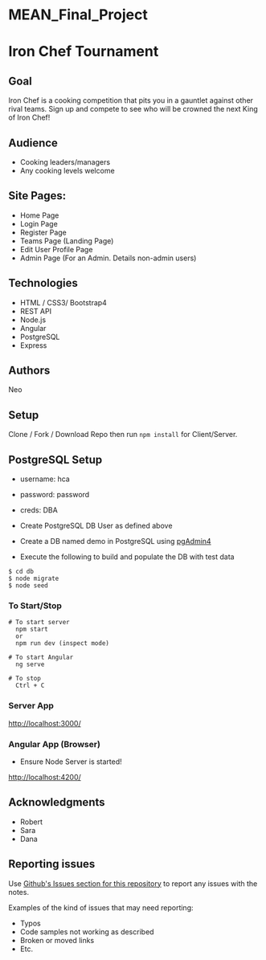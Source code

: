 # MEAN_Final_Project

# Iron Chef Tournament

## Goal
  Iron Chef is a cooking competition that pits you in a gauntlet against other rival teams. Sign up and compete to see who will be crowned the next King of Iron Chef!
  
## Audience
- Cooking leaders/managers
- Any cooking levels welcome

## Site Pages:
- Home Page
- Login Page
- Register Page
- Teams Page (Landing Page)
- Edit User Profile Page
- Admin Page (For an Admin.  Details non-admin users)
  
## Technologies
 * HTML / CSS3/ Bootstrap4
 * REST API
 * Node.js
 * Angular
 * PostgreSQL
 * Express
  
## Authors
  Neo

## Setup
Clone / Fork / Download Repo then run ```npm install``` for Client/Server.

## PostgreSQL Setup
+ username: hca
+ password: password
+ creds: DBA

+ Create PostgreSQL DB User as defined above
+ Create a DB named demo in PostgreSQL using [pgAdmin4](http://127.0.0.1:49799/browser/)
+ Execute the following to build and populate the DB with test data
```
$ cd db
$ node migrate
$ node seed
```

### To Start/Stop
```
# To start server
  npm start
  or
  npm run dev (inspect mode)
  
# To start Angular
  ng serve

# To stop
  Ctrl + C
```

### Server App
[http://localhost:3000/](http://localhost:3000/)

### Angular App (Browser)
+ Ensure Node Server is started! 

[http://localhost:4200/](http://localhost:4200/)

## Acknowledgments

* Robert
* Sara
* Dana

## Reporting issues
Use [Github's Issues section for this repository](https://github.com/NghiaVu1010/MEAN_Final_Project/issues) to report any issues with the notes.

Examples of the kind of issues that may need reporting:
+ Typos
+ Code samples not working as described
+ Broken or moved links
+ Etc.
